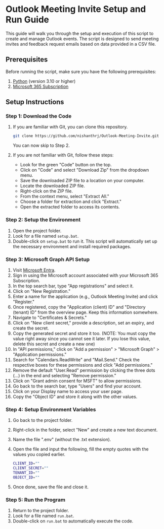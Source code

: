 # Outlook Meeting Invite Setup and Run Guide

This guide will walk you through the setup and execution of this script to create and manage Outlook events. The script is designed to send meeting invites and feedback request emails based on data provided in a CSV file.

## Prerequisites

Before running the script, make sure you have the following prerequisites:

1. [Python](https://www.python.org/) (version 3.10 or higher)
2. [Microsoft 365 Subscription](https://www.microsoft.com/en-us/microsoft-365)

## Setup Instructions

### Step 1: Download the Code

1. If you are familiar with Git, you can clone this repository.

    ```bash
    git clone https://github.com/nishanthrj/Outlook-Meeting-Invite.git
    ```

    You can now skip to Step 2.

2. If you are not familiar with Git, follow these steps:
    - Look for the green "Code" button on the top.
    - Click on "Code" and select "Download Zip" from the dropdown menu.
    - Save the downloaded ZIP file to a location on your computer.
    - Locate the downloaded ZIP file.
    - Right-click on the ZIP file.
    - From the context menu, select "Extract All."
    - Choose a folder for extraction and click "Extract."
    - Open the extracted folder to access its contents.

### Step 2: Setup the Environment

1. Open the project folder.
2. Look for a file named `setup.bat`.
3. Double-click on `setup.bat` to run it. This script will automatically set up the necessary environment and install required packages.

### Step 3: Microsoft Graph API Setup

1. Visit [Microsoft Entra](https://entra.microsoft.com/).
2. Sign in using the Microsoft account associated with your Microsoft 365 Subscription.
3. In the top search bar, type "App registrations" and select it.
4. Click on "New Registration."
5. Enter a name for the application (e.g., Outlook Meeting Invite) and click "Register."
6. Once registered, copy the "Application (client) ID" and "Directory (tenant) ID" from the overview page. Keep this information somewhere.
7. Navigate to "Certificates & Secrets."
8. Click on "New client secret," provide a description, set an expiry, and create the secret.
9. Copy the generated secret and store it too. (NOTE: You must copy the value right away since you cannot see it later. If you lose this value, delete this secret and create a new one)
10. In "API permissions," click on "Add a permission" > "Microsoft Graph" > "Application permissions."
11. Search for "Calendars.ReadWrite" and "Mail.Send." Check the respective boxes for these permissions and click "Add permissions."
12. Remove the default "User.Read" permission by clicking the three dots (...) in the end and selecting "Remove permission."
13. Click on "Grant admin consent for MSFT" to allow permissions.
14. Go back to the search bar, type "Users" and find your account.
15. Click on your Display name to access your user page.
16. Copy the "Object ID" and store it along with the other values.

### Step 4: Setup Environment Variables

1. Go back to the project folder.
2. Right-click in the folder, select "New" and create a new text document.
3. Name the file ".env" (without the .txt extension).
4. Open the file and input the following, fill the empty quotes with the values you copied earlier.

    ```bash
    CLIENT_ID=""
    CLIENT_SECRET=""
    TENANT_ID=""
    OBJECT_ID=""
    ```

5. Once done, save the file and close it.

### Step 5: Run the Program

1. Return to the project folder.
2. Look for a file named `run.bat`.
3. Double-click on `run.bat` to automatically execute the code.

